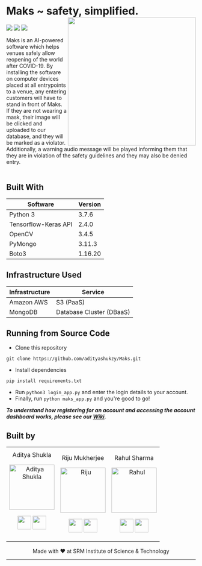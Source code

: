 # Maks ~ safety, simplified. <img src=https://maks-images-aws-bucket.s3.ap-south-1.amazonaws.com/maks-logo.png width=340 align='right'>
![](https://img.shields.io/github/forks/adityashukzy/Maks?style=for-the-badge)
![](https://img.shields.io/github/stars/adityashukzy/Maks?color=purple&style=for-the-badge)
![](https://img.shields.io/github/license/adityashukzy/Maks?style=for-the-badge)

Maks is an AI-powered software which helps venues safely allow reopening of the world after COVID-19. By installing the software on computer devices placed at all entrypoints to a venue, any entering customers will have to stand in front of Maks. If they are not wearing a mask, their image will be clicked and uploaded to our database, and they will be marked as a violator. Additionally, a warning audio message will be played informing them that they are in violation of the safety guidelines and they may also be denied entry.
<br><br>


## Built With
| Software | Version |
|----------|---------|
| Python 3 | 3.7.6 |
| Tensorflow-Keras API | 2.4.0 |
| OpenCV | 3.4.5 |
| PyMongo | 3.11.3 |
| Boto3 | 1.16.20 |

## Infrastructure Used
| Infrastructure | Service |
|----------|-------------|
| Amazon AWS | S3 (PaaS) |
| MongoDB | Database Cluster (DBaaS) |


## Running from Source Code
* Clone this repository
```
git clone https://github.com/adityashukzy/Maks.git
```
* Install dependencies
```
pip install requirements.txt
```
* Run `python3 login_app.py` and enter the login details to your account.
* Finally, run `python maks_app.py` and you're good to go!

***To understand how registering for an account and accessing the account dashboard works, please see our <a href='https://github.com/adityashukzy/Maks/wiki/The-Login-Process'>Wiki</a>.***
<br>

## Built by
<table align="center">
<tr align="center">


<td width:25%>
Aditya Shukla

<p align="center">
<img src = "https://avatars1.githubusercontent.com/u/20011207?s=400&u=7570f3915eca3bcd55cd72c60038e4f68965db4b&v=4"  height="120" alt="Aditya Shukla">
</p>
<p align="center">
<a href = "https://github.com/adityashukzy"><img src = "http://www.iconninja.com/files/241/825/211/round-collaboration-social-github-code-circle-network-icon.svg" width="36" height = "36"/></a>
<a href = "https://www.linkedin.com/in/aditya-shukla-975940188/">
<img src = "http://www.iconninja.com/files/863/607/751/network-linkedin-social-connection-circular-circle-media-icon.svg" width="36" height="36"/>
</a>
</p>
</td>


<td width:25%>

Riju Mukherjee

<p align="center">
<img src = "https://avatars.githubusercontent.com/u/63897835?v=4"  height="120" alt="Riju">
</p>
<p align="center">
<a href = "https://github.com/riju561"><img src = "http://www.iconninja.com/files/241/825/211/round-collaboration-social-github-code-circle-network-icon.svg" width="36" height = "36"/></a>
<a href = "https://www.linkedin.com/in/rijumukherjee561/">
<img src = "http://www.iconninja.com/files/863/607/751/network-linkedin-social-connection-circular-circle-media-icon.svg" width="36" height="36"/>
</a>
</p>
</td>

<td width:25%>

Rahul Sharma

<p align="center">
<img src = "https://avatars.githubusercontent.com/u/52157331?v=4"  height="120" alt="Rahul">
</p>
<p align="center">
<a href = "https://github.com/RahulSharma099"><img src = "http://www.iconninja.com/files/241/825/211/round-collaboration-social-github-code-circle-network-icon.svg" width="36" height = "36"/></a>
<a href = "https://www.linkedin.com/in/rahulsharma099/">
<img src = "http://www.iconninja.com/files/863/607/751/network-linkedin-social-connection-circular-circle-media-icon.svg" width="36" height="36"/>
</a>
</p>
</td>

</table>

<p align="center">Made with ❤️ at SRM Institute of Science & Technology</p>
<hr>
